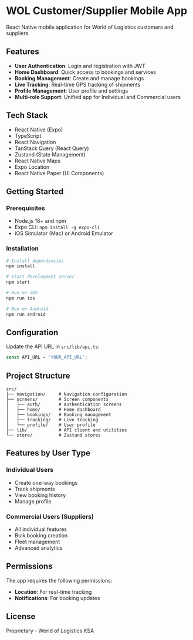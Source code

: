 # WOL Customer/Supplier Mobile App

React Native mobile application for World of Logistics customers and suppliers.

## Features

- **User Authentication**: Login and registration with JWT
- **Home Dashboard**: Quick access to bookings and services
- **Booking Management**: Create and manage bookings
- **Live Tracking**: Real-time GPS tracking of shipments
- **Profile Management**: User profile and settings
- **Multi-role Support**: Unified app for Individual and Commercial users

## Tech Stack

- React Native (Expo)
- TypeScript
- React Navigation
- TanStack Query (React Query)
- Zustand (State Management)
- React Native Maps
- Expo Location
- React Native Paper (UI Components)

## Getting Started

### Prerequisites

- Node.js 18+ and npm
- Expo CLI: `npm install -g expo-cli`
- iOS Simulator (Mac) or Android Emulator

### Installation

```bash
# Install dependencies
npm install

# Start development server
npm start

# Run on iOS
npm run ios

# Run on Android
npm run android
```

## Configuration

Update the API URL in `src/lib/api.ts`:

```typescript
const API_URL = 'YOUR_API_URL';
```

## Project Structure

```
src/
├── navigation/     # Navigation configuration
├── screens/        # Screen components
│   ├── auth/       # Authentication screens
│   ├── home/       # Home dashboard
│   ├── bookings/   # Booking management
│   ├── tracking/   # Live tracking
│   └── profile/    # User profile
├── lib/            # API client and utilities
└── store/          # Zustand stores
```

## Features by User Type

### Individual Users
- Create one-way bookings
- Track shipments
- View booking history
- Manage profile

### Commercial Users (Suppliers)
- All individual features
- Bulk booking creation
- Fleet management
- Advanced analytics

## Permissions

The app requires the following permissions:
- **Location**: For real-time tracking
- **Notifications**: For booking updates

## License

Proprietary - World of Logistics KSA
